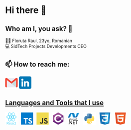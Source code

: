 

<h1> Hi there 👋 </h1>

<h2> Who am I, you ask? 🤔 </h2>
🤵🏻 Floruta Raul, 23yo, Romanian <br/>
💻 SidTech Projects Developments CEO <br/>


<h2>📫 How to reach me:</h2>
<a href="mailto:floruta.raul25@email.com"><img src="./img/gmail.svg" width="40px" alt="gmail" /></a>
<a href="https://www.linkedin.com/in/raul-floruta-74993b203/"><img src="./img/linkedIn.svg" width="40px" alt="linkedIn" /></a>

<h2><u>Languages and Tools that I use</u></h2>
<img align="left" alt="React" width="40px" src="https://raw.githubusercontent.com/devicons/devicon/2ae2a900d2f041da66e950e4d48052658d850630/icons/react/react-original-wordmark.svg" style="padding-right:10px;"/>
<img align="left" alt="TypeScript" width="40px" src="https://raw.githubusercontent.com/devicons/devicon/2ae2a900d2f041da66e950e4d48052658d850630/icons/typescript/typescript-original.svg" style="padding-right:10px;"/>
<img align="left" alt="JavaScript" width="40px" src="https://raw.githubusercontent.com/devicons/devicon/2ae2a900d2f041da66e950e4d48052658d850630/icons/javascript/javascript-original.svg" style="padding-right:10px;"/>
<img align="left" alt="C#" width="40px" src="https://raw.githubusercontent.com/devicons/devicon/2ae2a900d2f041da66e950e4d48052658d850630/icons/csharp/csharp-original.svg" style="padding-right:10px;"/>
<img align="left" alt="Microsoft .NET" width="40px" src="https://raw.githubusercontent.com/devicons/devicon/2ae2a900d2f041da66e950e4d48052658d850630/icons/dot-net/dot-net-original-wordmark.svg" style="padding-right:10px;"/>
<img align="left" alt="Python" width="40px" src="https://raw.githubusercontent.com/devicons/devicon/2ae2a900d2f041da66e950e4d48052658d850630/icons/python/python-original.svg" style="padding-right:10px;"/>
<img align="left" alt="CSS" width="40px" src="https://raw.githubusercontent.com/devicons/devicon/2ae2a900d2f041da66e950e4d48052658d850630/icons/css3/css3-original.svg" style="padding-right:10px;"/>
<img align="left" alt="HTML" width="40px" src="https://raw.githubusercontent.com/devicons/devicon/2ae2a900d2f041da66e950e4d48052658d850630/icons/html5/html5-original.svg" style="padding-right:10px;"/>
     



